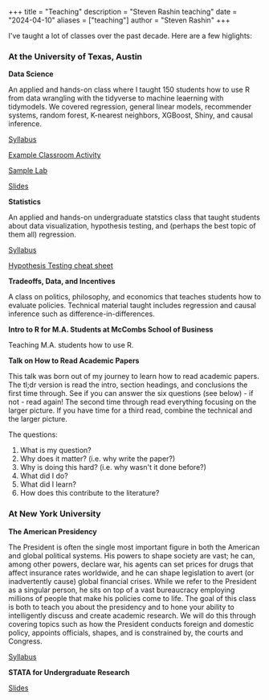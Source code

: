 +++
title = "Teaching"
description = "Steven Rashin teaching"
date = "2024-04-10"
aliases = ["teaching"]
author = "Steven Rashin"
+++

I've taught a lot of classes over the past decade.  Here are a few higlights:

### At the University of Texas, Austin

**Data Science** 

An applied and hands-on class where I taught 150 students how to use R from data wrangling with the tidyverse to machine leaerning with tidymodels.  We covered regression, general linear models, recommender systems, random forest,  K-nearest neighbors, XGBoost, Shiny, and causal inference.
 
[Syllabus](https://www.dropbox.com/scl/fi/m9kvwrz5rm1szonau3r95/Data-Science-Syllabus.docx?rlkey=agoqshnkqft4737rnmacfcpwe&dl=0)

[Example Classroom Activity]()

[Sample Lab]()

[Slides]()
 
**Statistics**

An applied and hands-on undergraduate statstics class that taught students about data visualization, hypothesis testing, and (perhaps the best topic of them all) regression.

[Syllabus](https://www.dropbox.com/scl/fi/k4dcaym2gk2jb53vjbg8p/Stats-Syllabus-Rashin.docx?rlkey=m6ex3b50bjr9p0owj8dh394o7&dl=0)

[Hypothesis Testing cheat sheet](https://docs.google.com/spreadsheets/d/1xzD04NTlWr6PrDaCGvthb-rsBHfld0DifemqRhZFI2w/edit#gid=0) 

**Tradeoffs, Data, and Incentives**

A class on politics, philosophy, and economics that teaches students how to evaluate policies.  Technical material taught includes regression and causal inference such as difference-in-differences.


**Intro to R for M.A. Students at McCombs School of Business**

Teaching M.A. students how to use R.  

**Talk on How to Read Academic Papers**

This talk was born out of my journey to learn how to read academic papers.  The tl;dr version is read the intro, section headings, and conclusions the first time through.  See if you can answer the six questions (see below) - if not - read again!  The second time through read everything focusing on the larger picture.  If you have time for a third read, combine the technical and the larger picture.
 
 The questions:
1. What is my question?
2. Why does it matter?  (i.e. why write the paper?)
3. Why is doing this hard?  (i.e. why wasn't it done before?)
4. What did I do?
5. What did I learn?
6. How does this contribute to the literature?

### At New York University 

**The American Presidency**

The President is often the single most important figure in both the American and global political
systems. His powers to shape society are vast; he can, among other powers, declare war, his agents
can set prices for drugs that affect insurance rates worldwide, and he can shape legislation to
avert (or inadvertently cause) global financial crises. While we refer to the President as a singular
person, he sits on top of a vast bureaucracy employing millions of people that make his policies
come to life. The goal of this class is both to teach you about the presidency and to hone your
ability to intelligently discuss and create academic research. We will do this through covering topics
such as how the President conducts foreign and domestic policy, appoints officials, shapes, and is
constrained by, the courts and Congress.

[Syllabus](https://www.dropbox.com/s/6dozkrk656v28v2/Syllabus-Presidency.pdf?dl=0)

**STATA for Undergraduate Research**


[Slides](https://www.dropbox.com/scl/fi/86xuwjckdcmjz8fminm3w/STATA-Intro.pptx?rlkey=0wnhcxcujs4rrhs5frowyvctb&dl=0)
